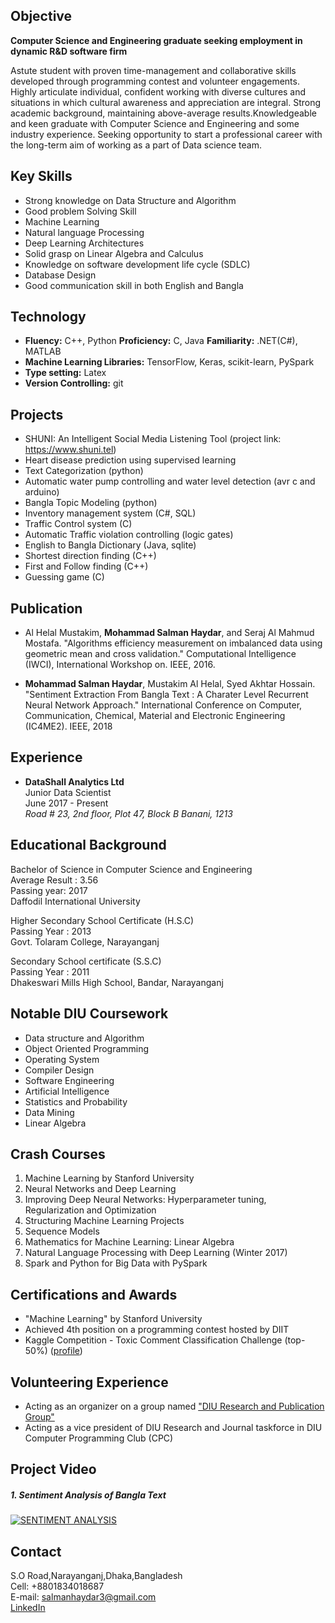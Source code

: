 ## Objective 
**Computer Science and Engineering graduate seeking employment in dynamic R&D software firm**  

Astute student with proven time-management and collaborative skills developed through programming contest and volunteer engagements. Highly articulate individual, confident working with diverse cultures and situations in which cultural awareness and appreciation are integral. Strong academic background, maintaining above-average results.Knowledgeable and keen graduate with Computer Science and Engineering and some industry experience. Seeking opportunity to start a professional career with the long-term aim of working as a part of Data science team.  

## Key Skills


*   Strong knowledge on Data Structure and Algorithm
*   Good problem Solving Skill
*   Machine Learning
*   Natural language Processing
*   Deep Learning Architectures
*   Solid grasp on Linear Algebra and Calculus
*   Knowledge on software development life cycle (SDLC)
*   Database Design
*   Good communication skill in both English and Bangla

## Technology  

*   **Fluency:** C++, Python **Proficiency:** C, Java **Familiarity:** .NET(C#), MATLAB  
*   **Machine Learning Libraries:** TensorFlow, Keras, scikit-learn, PySpark  
*   **Type setting:** Latex  
*   **Version Controlling:** git  
    
## Projects


*   SHUNI: An Intelligent Social Media Listening Tool (project link: https://www.shuni.tel)
*   Heart disease prediction using supervised learning
*   Text Categorization (python)
*   Automatic water pump controlling and water level detection (avr c and arduino)
*   Bangla Topic Modeling (python)
*   Inventory management system (C#, SQL)
*   Traffic Control system (C)
*   Automatic Traffic violation controlling (logic gates)
*   English to Bangla Dictionary (Java, sqlite)
*   Shortest direction finding (C++)
*   First and Follow finding (C++)
*   Guessing game (C)

  
## Publication

* Al Helal Mustakim, **Mohammad Salman Haydar**, and Seraj Al Mahmud Mostafa. "Algorithms efficiency measurement on           imbalanced data using geometric mean and cross validation." Computational Intelligence (IWCI), International Workshop on.   IEEE, 2016.

* **Mohammad Salman Haydar**, Mustakim Al Helal, Syed Akhtar Hossain. "Sentiment Extraction From Bangla Text : A Charater     Level Recurrent Neural Network Approach." International Conference on Computer, Communication, Chemical, Material and       Electronic Engineering (IC4ME2). IEEE, 2018

  
## Experience 

*   **DataShall Analytics Ltd**  
    Junior Data Scientist  
    June 2017 - Present  
    _Road # 23, 2nd floor, Plot 47, Block B Banani, 1213_
    

## Educational Background

Bachelor of Science in Computer Science and Engineering  
Average Result : 3.56  
Passing year: 2017  
Daffodil International University

Higher Secondary School Certificate (H.S.C)  
Passing Year : 2013  
Govt. Tolaram College, Narayanganj  

Secondary School certificate (S.S.C)  
Passing Year : 2011  
Dhakeswari Mills High School, Bandar, Narayanganj  

## Notable DIU Coursework

*   Data structure and Algorithm
*   Object Oriented Programming
*   Operating System
*   Compiler Design
*   Software Engineering
*   Artificial Intelligence
*   Statistics and Probability
*   Data Mining
*   Linear Algebra

## Crash Courses

1.  Machine Learning by Stanford University
2.  Neural Networks and Deep Learning
3.  Improving Deep Neural Networks: Hyperparameter tuning, Regularization and Optimization
4.  Structuring Machine Learning Projects
5.  Sequence Models
6.  Mathematics for Machine Learning: Linear Algebra
7.  Natural Language Processing with Deep Learning (Winter 2017)
8.  Spark and Python for Big Data with PySpark

## Certifications and Awards

*   "Machine Learning" by Stanford University
*   Achieved 4th position on a programming contest hosted by DIIT
*   Kaggle Competition - Toxic Comment Classification Challenge (top-50%) ([profile](https://www.kaggle.com/salmanhaydar))

## Volunteering Experience

*   Acting as an organizer on a group named ["DIU Research and Publication Group"](https://www.facebook.com/groups/diuresearch/)
*   Acting as a vice president of DIU Research and Journal taskforce in DIU Computer Programming Club (CPC)


## Project Video
##### 1. Sentiment Analysis of Bangla Text  
[![SENTIMENT ANALYSIS](http://img.youtube.com/vi/xEG_31NhFK4/0.jpg)](https://youtu.be/xEG_31NhFK4?t=169 "SENTIMENT ANALYSIS")
## Contact
S.O Road,Narayanganj,Dhaka,Bangladesh   
Cell: +8801834018687   
E-mail: salmanhaydar3@gmail.com   
[LinkedIn](https://www.linkedin.com/in/mohammad-salman-haydar-429584126/)
